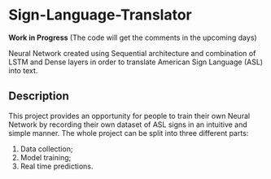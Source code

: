 # Sign-Language-Translator
**Work in Progress** (The code will get the comments in the upcoming days)

Neural Network created using Sequential architecture and combination of LSTM and Dense layers in order to translate American Sign Language (ASL) into text.

## Description

This project provides an opportunity for people to train their own Neural Network by recording their own dataset of ASL signs in an intuitive and simple manner.
The whole project can be split into three different parts:
1. Data collection;
2. Model training;
3. Real time predictions.
